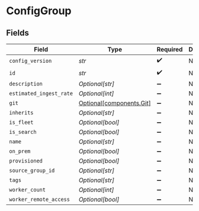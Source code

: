 # ConfigGroup


## Fields

| Field                                                      | Type                                                       | Required                                                   | Description                                                |
| ---------------------------------------------------------- | ---------------------------------------------------------- | ---------------------------------------------------------- | ---------------------------------------------------------- |
| `config_version`                                           | *str*                                                      | :heavy_check_mark:                                         | N/A                                                        |
| `id`                                                       | *str*                                                      | :heavy_check_mark:                                         | N/A                                                        |
| `description`                                              | *Optional[str]*                                            | :heavy_minus_sign:                                         | N/A                                                        |
| `estimated_ingest_rate`                                    | *Optional[int]*                                            | :heavy_minus_sign:                                         | N/A                                                        |
| `git`                                                      | [Optional[components.Git]](../../models/components/git.md) | :heavy_minus_sign:                                         | N/A                                                        |
| `inherits`                                                 | *Optional[str]*                                            | :heavy_minus_sign:                                         | N/A                                                        |
| `is_fleet`                                                 | *Optional[bool]*                                           | :heavy_minus_sign:                                         | N/A                                                        |
| `is_search`                                                | *Optional[bool]*                                           | :heavy_minus_sign:                                         | N/A                                                        |
| `name`                                                     | *Optional[str]*                                            | :heavy_minus_sign:                                         | N/A                                                        |
| `on_prem`                                                  | *Optional[bool]*                                           | :heavy_minus_sign:                                         | N/A                                                        |
| `provisioned`                                              | *Optional[bool]*                                           | :heavy_minus_sign:                                         | N/A                                                        |
| `source_group_id`                                          | *Optional[str]*                                            | :heavy_minus_sign:                                         | N/A                                                        |
| `tags`                                                     | *Optional[str]*                                            | :heavy_minus_sign:                                         | N/A                                                        |
| `worker_count`                                             | *Optional[int]*                                            | :heavy_minus_sign:                                         | N/A                                                        |
| `worker_remote_access`                                     | *Optional[bool]*                                           | :heavy_minus_sign:                                         | N/A                                                        |
